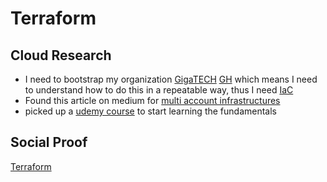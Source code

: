 <!-- This is a template you can use for quick progress days. It removes a lot of the steps we encourage you to share in the longer template 000-DAY-ARTICLE-LONG-TEMPLATE.MD-->

# Terraform

## Cloud Research

- I need to bootstrap my organization [GigaTECH](https://gigatech.net) [GH](https://github.com/GigaTech-net) which means I need to understand how to do this in a repeatable way, thus I need [IaC](https://en.wikipedia.org/wiki/Infrastructure_as_code)
- Found this article on medium for [multi account infrastructures](https://medium.com/slalom-build/aws-multi-account-architecture-with-terraform-yeoman-and-jenkins-7fd42ddcdda8)
- picked up a [udemy course](https://www.udemy.com/course/terraform-beginner-to-advanced) to start learning the fundamentals

## Social Proof

[Terraform](https://twitter.com/mejenks/status/)
